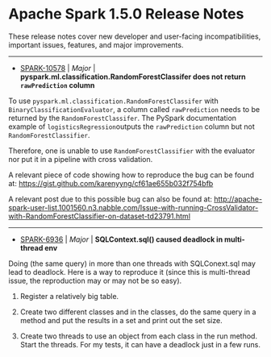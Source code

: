 
<!---
# Licensed to the Apache Software Foundation (ASF) under one
# or more contributor license agreements.  See the NOTICE file
# distributed with this work for additional information
# regarding copyright ownership.  The ASF licenses this file
# to you under the Apache License, Version 2.0 (the
# "License"); you may not use this file except in compliance
# with the License.  You may obtain a copy of the License at
#
#     http://www.apache.org/licenses/LICENSE-2.0
#
# Unless required by applicable law or agreed to in writing, software
# distributed under the License is distributed on an "AS IS" BASIS,
# WITHOUT WARRANTIES OR CONDITIONS OF ANY KIND, either express or implied.
# See the License for the specific language governing permissions and
# limitations under the License.
-->
# Apache Spark  1.5.0 Release Notes

These release notes cover new developer and user-facing incompatibilities, important issues, features, and major improvements.


---

* [SPARK-10578](https://issues.apache.org/jira/browse/SPARK-10578) | *Major* | **pyspark.ml.classification.RandomForestClassifer does not return `rawPrediction` column**

To use `pyspark.ml.classification.RandomForestClassifer` with `BinaryClassificationEvaluator`, a column called `rawPrediction` needs to be returned by the `RandomForestClassifer`. 
The PySpark documentation example of `logisticsRegression`outputs the `rawPrediction` column but not `RandomForestClassifier`.

Therefore, one is unable to use `RandomForestClassifier` with the evaluator nor put it in a pipeline with cross validation.

A relevant piece of code showing how to reproduce the bug can be found at:
https://gist.github.com/karenyyng/cf61ae655b032f754bfb

A relevant post due to this possible bug can also be found at:
http://apache-spark-user-list.1001560.n3.nabble.com/Issue-with-running-CrossValidator-with-RandomForestClassifier-on-dataset-td23791.html


---

* [SPARK-6936](https://issues.apache.org/jira/browse/SPARK-6936) | *Major* | **SQLContext.sql() caused deadlock in multi-thread env**

Doing (the same query) in more than one threads with SQLConext.sql may lead to deadlock. Here is a way to reproduce it (since this is multi-thread issue, the reproduction may or may not be so easy).

1. Register a relatively big table.

2.  Create two different classes and in the classes, do the same query in a method and put the results in a set and print out the set size.

3.  Create two threads to use an object from each class in the run method. Start the threads. For my tests,  it can have a deadlock just in a few runs.



